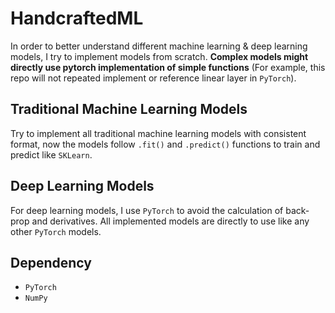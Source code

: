 # HandcraftedML
In order to better understand different machine learning & deep learning models, I try to implement models from scratch. **Complex models might directly use pytorch implementation of simple functions** (For example, this repo will not repeated implement or reference linear layer in `PyTorch`).

## Traditional Machine Learning Models
Try to implement all traditional machine learning models with consistent format, now the models follow `.fit()` and `.predict()` functions to train and predict like `SKLearn`.

## Deep Learning Models
For deep learning models, I use `PyTorch` to avoid the calculation of back-prop and derivatives. All implemented models are directly to use like any other `PyTorch` models.


## Dependency
- `PyTorch`
- `NumPy`